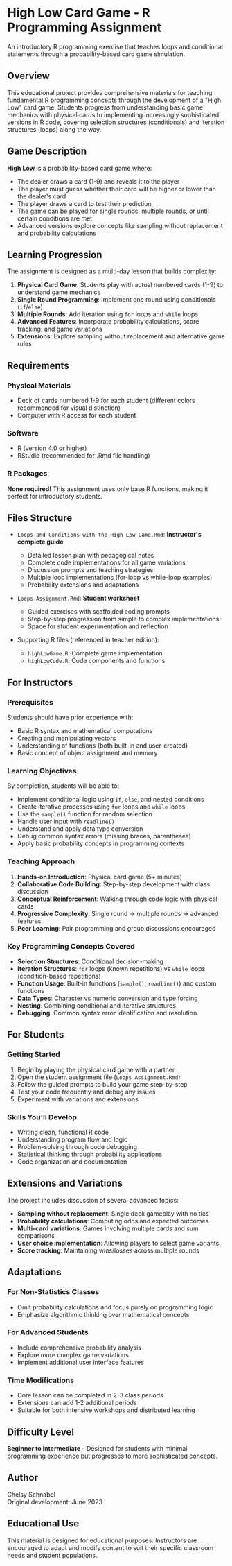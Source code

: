 # High Low Card Game - R Programming Assignment

An introductory R programming exercise that teaches loops and conditional statements through a probability-based card game simulation.

## Overview

This educational project provides comprehensive materials for teaching fundamental R programming concepts through the development of a "High Low" card game. Students progress from understanding basic game mechanics with physical cards to implementing increasingly sophisticated versions in R code, covering selection structures (conditionals) and iteration structures (loops) along the way.

## Game Description

**High Low** is a probability-based card game where:
- The dealer draws a card (1-9) and reveals it to the player
- The player must guess whether their card will be higher or lower than the dealer's card
- The player draws a card to test their prediction
- The game can be played for single rounds, multiple rounds, or until certain conditions are met
- Advanced versions explore concepts like sampling without replacement and probability calculations

## Learning Progression

The assignment is designed as a multi-day lesson that builds complexity:

1. **Physical Card Game**: Students play with actual numbered cards (1-9) to understand game mechanics
2. **Single Round Programming**: Implement one round using conditionals (`if`/`else`)
3. **Multiple Rounds**: Add iteration using `for` loops and `while` loops
4. **Advanced Features**: Incorporate probability calculations, score tracking, and game variations
5. **Extensions**: Explore sampling without replacement and alternative game rules

## Requirements

### Physical Materials
- Deck of cards numbered 1-9 for each student (different colors recommended for visual distinction)
- Computer with R access for each student

### Software
- R (version 4.0 or higher)
- RStudio (recommended for .Rmd file handling)

### R Packages
**None required!** This assignment uses only base R functions, making it perfect for introductory students.

## Files Structure

- `Loops and Conditions with the High Low Game.Rmd`: **Instructor's complete guide**
  - Detailed lesson plan with pedagogical notes
  - Complete code implementations for all game variations
  - Discussion prompts and teaching strategies
  - Multiple loop implementations (for-loop vs while-loop examples)
  - Probability extensions and adaptations

- `Loops Assignment.Rmd`: **Student worksheet**
  - Guided exercises with scaffolded coding prompts
  - Step-by-step progression from simple to complex implementations
  - Space for student experimentation and reflection

- Supporting R files (referenced in teacher edition):
  - `highLowGame.R`: Complete game implementation
  - `highLowCode.R`: Code components and functions

## For Instructors

### Prerequisites
Students should have prior experience with:
- Basic R syntax and mathematical computations
- Creating and manipulating vectors
- Understanding of functions (both built-in and user-created)
- Basic concept of object assignment and memory

### Learning Objectives
By completion, students will be able to:
- Implement conditional logic using `if`, `else`, and nested conditions
- Create iterative processes using `for` loops and `while` loops
- Use the `sample()` function for random selection
- Handle user input with `readline()`
- Understand and apply data type conversion
- Debug common syntax errors (missing braces, parentheses)
- Apply basic probability concepts in programming contexts

### Teaching Approach
1. **Hands-on Introduction**: Physical card game (5+ minutes)
2. **Collaborative Code Building**: Step-by-step development with class discussion
3. **Conceptual Reinforcement**: Walking through code logic with physical cards
4. **Progressive Complexity**: Single round → multiple rounds → advanced features
5. **Peer Learning**: Pair programming and group discussions encouraged

### Key Programming Concepts Covered
- **Selection Structures**: Conditional decision-making
- **Iteration Structures**: `for` loops (known repetitions) vs `while` loops (condition-based repetitions)
- **Function Usage**: Built-in functions (`sample()`, `readline()`) and custom functions
- **Data Types**: Character vs numeric conversion and type forcing
- **Nesting**: Combining conditional and iterative structures
- **Debugging**: Common syntax error identification and resolution

## For Students

### Getting Started
1. Begin by playing the physical card game with a partner
2. Open the student assignment file (`Loops Assignment.Rmd`)
3. Follow the guided prompts to build your game step-by-step
4. Test your code frequently and debug any issues
5. Experiment with variations and extensions

### Skills You'll Develop
- Writing clean, functional R code
- Understanding program flow and logic
- Problem-solving through code debugging
- Statistical thinking through probability applications
- Code organization and documentation

## Extensions and Variations

The project includes discussion of several advanced topics:
- **Sampling without replacement**: Single deck gameplay with no ties
- **Probability calculations**: Computing odds and expected outcomes
- **Multi-card variations**: Games involving multiple cards and sum comparisons
- **User choice implementation**: Allowing players to select game variants
- **Score tracking**: Maintaining wins/losses across multiple rounds

## Adaptations

### For Non-Statistics Classes
- Omit probability calculations and focus purely on programming logic
- Emphasize algorithmic thinking over mathematical concepts

### For Advanced Students
- Include comprehensive probability analysis
- Explore more complex game variations
- Implement additional user interface features

### Time Modifications
- Core lesson can be completed in 2-3 class periods
- Extensions can add 1-2 additional periods
- Suitable for both intensive workshops and distributed learning

## Difficulty Level

**Beginner to Intermediate** - Designed for students with minimal programming experience but progresses to more sophisticated concepts.

## Author

Chelsy Schnabel  
Original development: June 2023

## Educational Use

This material is designed for educational purposes. Instructors are encouraged to adapt and modify content to suit their specific classroom needs and student populations.